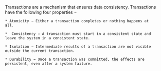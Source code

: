 Transactions are a mechanism that ensures data consistency. 
Transactions have the following four properties −

    * Atomicity − Either a transaction completes or nothing happens at all.

    *  Consistency − A transaction must start in a consistent state and leave the system in a consistent state.

    * Isolation − Intermediate results of a transaction are not visible outside the current transaction.

    * Durability − Once a transaction was committed, the effects are persistent, even after a system failure.
